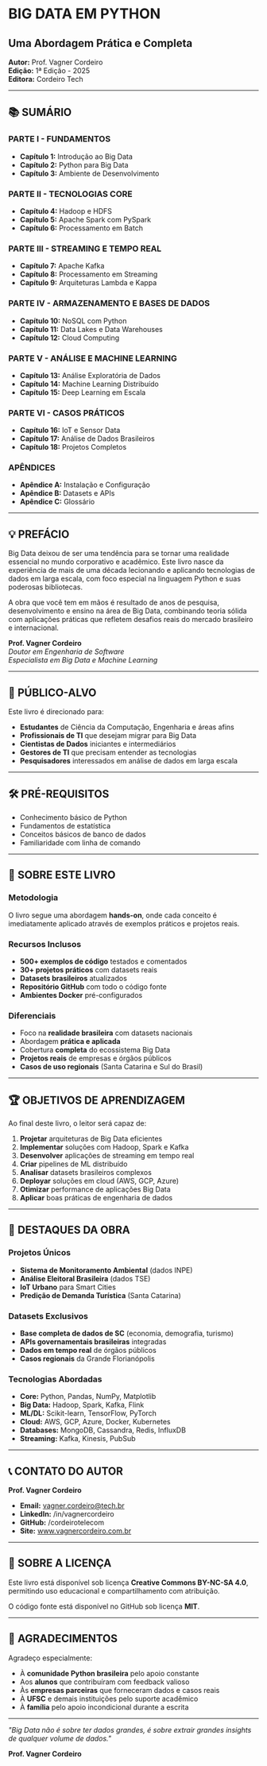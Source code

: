 # BIG DATA EM PYTHON
## Uma Abordagem Prática e Completa

**Autor:** Prof. Vagner Cordeiro  
**Edição:** 1ª Edição - 2025  
**Editora:** Cordeiro Tech  

---

## 📚 SUMÁRIO

### PARTE I - FUNDAMENTOS
- **Capítulo 1:** Introdução ao Big Data
- **Capítulo 2:** Python para Big Data
- **Capítulo 3:** Ambiente de Desenvolvimento

### PARTE II - TECNOLOGIAS CORE
- **Capítulo 4:** Hadoop e HDFS
- **Capítulo 5:** Apache Spark com PySpark
- **Capítulo 6:** Processamento em Batch

### PARTE III - STREAMING E TEMPO REAL
- **Capítulo 7:** Apache Kafka
- **Capítulo 8:** Processamento em Streaming
- **Capítulo 9:** Arquiteturas Lambda e Kappa

### PARTE IV - ARMAZENAMENTO E BASES DE DADOS
- **Capítulo 10:** NoSQL com Python
- **Capítulo 11:** Data Lakes e Data Warehouses
- **Capítulo 12:** Cloud Computing

### PARTE V - ANÁLISE E MACHINE LEARNING
- **Capítulo 13:** Análise Exploratória de Dados
- **Capítulo 14:** Machine Learning Distribuído
- **Capítulo 15:** Deep Learning em Escala

### PARTE VI - CASOS PRÁTICOS
- **Capítulo 16:** IoT e Sensor Data
- **Capítulo 17:** Análise de Dados Brasileiros
- **Capítulo 18:** Projetos Completos

### APÊNDICES
- **Apêndice A:** Instalação e Configuração
- **Apêndice B:** Datasets e APIs
- **Apêndice C:** Glossário

---

## 💡 PREFÁCIO

Big Data deixou de ser uma tendência para se tornar uma realidade essencial no mundo corporativo e acadêmico. Este livro nasce da experiência de mais de uma década lecionando e aplicando tecnologias de dados em larga escala, com foco especial na linguagem Python e suas poderosas bibliotecas.

A obra que você tem em mãos é resultado de anos de pesquisa, desenvolvimento e ensino na área de Big Data, combinando teoria sólida com aplicações práticas que refletem desafios reais do mercado brasileiro e internacional.

**Prof. Vagner Cordeiro**  
*Doutor em Engenharia de Software*  
*Especialista em Big Data e Machine Learning*

---

## 🎯 PÚBLICO-ALVO

Este livro é direcionado para:
- **Estudantes** de Ciência da Computação, Engenharia e áreas afins
- **Profissionais de TI** que desejam migrar para Big Data
- **Cientistas de Dados** iniciantes e intermediários
- **Gestores de TI** que precisam entender as tecnologias
- **Pesquisadores** interessados em análise de dados em larga escala

---

## 🛠️ PRÉ-REQUISITOS

- Conhecimento básico de Python
- Fundamentos de estatística
- Conceitos básicos de banco de dados
- Familiaridade com linha de comando

---

## 📖 SOBRE ESTE LIVRO

### Metodologia
O livro segue uma abordagem **hands-on**, onde cada conceito é imediatamente aplicado através de exemplos práticos e projetos reais.

### Recursos Inclusos
- **500+ exemplos de código** testados e comentados
- **30+ projetos práticos** com datasets reais
- **Datasets brasileiros** atualizados
- **Repositório GitHub** com todo o código fonte
- **Ambientes Docker** pré-configurados

### Diferenciais
- Foco na **realidade brasileira** com datasets nacionais
- Abordagem **prática e aplicada**
- Cobertura **completa** do ecossistema Big Data
- **Projetos reais** de empresas e órgãos públicos
- **Casos de uso regionais** (Santa Catarina e Sul do Brasil)

---

## 🏆 OBJETIVOS DE APRENDIZAGEM

Ao final deste livro, o leitor será capaz de:

1. **Projetar** arquiteturas de Big Data eficientes
2. **Implementar** soluções com Hadoop, Spark e Kafka
3. **Desenvolver** aplicações de streaming em tempo real  
4. **Criar** pipelines de ML distribuído
5. **Analisar** datasets brasileiros complexos
6. **Deployar** soluções em cloud (AWS, GCP, Azure)
7. **Otimizar** performance de aplicações Big Data
8. **Aplicar** boas práticas de engenharia de dados

---

## 🌟 DESTAQUES DA OBRA

### Projetos Únicos
- **Sistema de Monitoramento Ambiental** (dados INPE)
- **Análise Eleitoral Brasileira** (dados TSE)
- **IoT Urbano** para Smart Cities
- **Predição de Demanda Turística** (Santa Catarina)

### Datasets Exclusivos
- **Base completa de dados de SC** (economia, demografia, turismo)
- **APIs governamentais brasileiras** integradas
- **Dados em tempo real** de órgãos públicos
- **Casos regionais** da Grande Florianópolis

### Tecnologias Abordadas
- **Core:** Python, Pandas, NumPy, Matplotlib
- **Big Data:** Hadoop, Spark, Kafka, Flink
- **ML/DL:** Scikit-learn, TensorFlow, PyTorch  
- **Cloud:** AWS, GCP, Azure, Docker, Kubernetes
- **Databases:** MongoDB, Cassandra, Redis, InfluxDB
- **Streaming:** Kafka, Kinesis, PubSub

---

## 📞 CONTATO DO AUTOR

**Prof. Vagner Cordeiro**
- **Email:** vagner.cordeiro@tech.br
- **LinkedIn:** /in/vagnercordeiro
- **GitHub:** /cordeirotelecom
- **Site:** www.vagnercordeiro.com.br

---

## 📄 SOBRE A LICENÇA

Este livro está disponível sob licença **Creative Commons BY-NC-SA 4.0**, permitindo uso educacional e compartilhamento com atribuição.

O código fonte está disponível no GitHub sob licença **MIT**.

---

## 🙏 AGRADECIMENTOS

Agradeço especialmente:
- À **comunidade Python brasileira** pelo apoio constante
- Aos **alunos** que contribuíram com feedback valioso  
- Às **empresas parceiras** que forneceram dados e casos reais
- À **UFSC** e demais instituições pelo suporte acadêmico
- À **família** pelo apoio incondicional durante a escrita

---

*"Big Data não é sobre ter dados grandes, é sobre extrair grandes insights de qualquer volume de dados."*

**Prof. Vagner Cordeiro**
